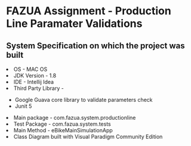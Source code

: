 # FAZUA Assignment - Production Line Paramater Validations

## System Specification on which the project was built
 <li> OS - MAC OS</li>
 <li>JDK Version - 1.8</li>
 <li>IDE - Intellij Idea</li>
 <li>Third Party Library - </li>
 <ul>
    <li> Google Guava core library to validate parameters check</li>
    <li> Junit 5</li>
 </ul>
 <li> Main package - com.fazua.system.productionline</li>
 <li> Test Package - com.fazua.system.tests</li>
 <li>Main Method - eBikeMainSimulationApp</li>
 <li> Class Diagram built with Visual Paradigm Community Edition</li>
 